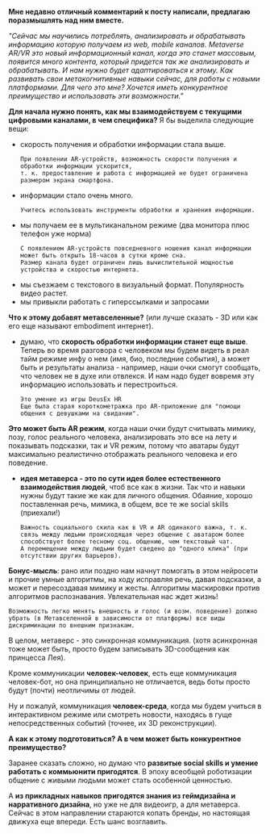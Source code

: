 **Мне недавно отличный комментарий к посту написали, предлагаю поразмышлять над ним вместе.**

*"Cейчас мы научились потреблять, анализировать и обрабатывать информацию которую получаем из web, mobile каналов.
Metaverse AR/VR это новый информационный канал,  когда это станет массовым, появится много контента, который придется так же анализировать и обрабатывать. 
И нам нужно будет адаптироваться к этому.
Как развивать свои метакогнитивные навыки сейчас, для работы с новыми платформами.
Для чего это мне? Хочется иметь конкурентное преимущество и использовать эти возможности."*

**Для начала нужно понять, как мы взаимодействуем с текущими цифровыми каналами, в чем специфика?**
Я бы выделила следующие вещи:

- скорость получения и обработки информации стала выше.
  ```
  При появлении AR-устройств, возможность скорости получения и обработки информации ускорится, 
  т. к. предоставление и работа с информацией не будет ограничена размером экрана смартфона.
  ```
- информации стало очень много.
  ```
  Учитесь использовать инструменты обработки и хранения информации.
  ```
- мы получаем ее в мультиканальном режиме (два монитора плюс телефон уже норма)
  ```
  С появлением AR-устройств повседневного ношения канал информации может быть открыть 18-часов в сутки кроме сна.
  Размер канала будет ограничен лишь вычислительной мощностью устройства и скоростью интернета.
  ```
- мы съезжаем с текстового в визуальный формат. Популярность видео растет.
- мы привыкли работать с гиперссылками и запросами

**Что к этому добавят метавселенные?** 
(или лучше сказать - 3D или как его еще называют embodiment интернет).

- думаю, что **скорость обработки информации станет еще выше**. 
  Теперь во время разговора с человеком мы будем видеть в реал тайм режиме инфу о нем 
  (имя, био, последние события), а может быть и результаты анализа - например, наши очки смогут сообщать, что человек не в духе или отвлекся. И нам надо будет вовремя эту информацию использовать и перестроиться.
  ```
  Это умение из игры DeusEx HR
  Еще была старая короткометражка про AR-приложение для "помощи общения с девушками на свидании".
  ```

**Это может быть AR режим**, когда наши очки будут считывать мимику, позу, голос реального человека, анализировать это все на лету и показывать подсказки, так и VR режим, потому что аватары будут максимально реалистично отображать реального человека и его поведение.

- **идея метаверса - это по сути идея более естественного взаимодействия людей**, 
  чтоб все как в жизни. Так что и навыки нужны будут такие же как для личного общения.
  Обаяние, хорошо поставленная речь, мимика, в общем, все те же social skills (приехали!)
  ```
  Важность социального скила как в VR и AR одинакого важна, т. к. связь между людьми происходящая через общение с аватаром более
  способствует более тесному соц. общению, чем текстовый чат.
  А перемещение между людьми будет сведено до "одного клика" (при отсутствии других барьеров).
  ```

**Бонус-мысль**: рано или поздно нам начнут помогать в этом нейросети и прочие умные алгоритмы, на ходу исправляя речь, давая подсказки, а может и пересоздавая мимику и жесты. Алгоритмы маскировки против алгоритмов распознавания. Увлекательная нас ждет жизнь!
```
Возможность легко менять внешность и голос (и возм. поведение) должно убрать (в Метавселенной в зависимости от платформы) все виды дискриминации по внешним признакам.
```

В целом, метаверс - это синхронная коммуникация. 
(хотя асинхронная тоже может быть, просто будем записывать 3D-сообщения как принцесса Лея).

Кроме коммуникации **человек-человек**, есть еще коммуникация человек-бот, но она принципиально не отличается, ведь боты просто будут (почти) неотличимы от людей.

Ну и пожалуй, коммуникация **человек-среда**, когда мы будем учиться в интерактивном режиме или смотреть новости, находясь в гуще непосредственных событий (точнее, их 3D реконструкции).

**А как к этому подготовиться?
А в чем может быть конкурентное преимущество?**

Заранее сказать сложно, но думаю что **развитые social skills и умение работать с коммьюнити пригодятся**.
В эпоху всеобщей роботизации общение с живыми людьми может стать особенной ценностью.

А **из прикладных навыков пригодятся знания из геймдизайна и нарративного дизайна**, но уже не для видеоигр, а для метаверса.
Сейчас в этом направлении стараются копать бренды, но настоящая движуха еще впереди.
Есть шанс возглавить.